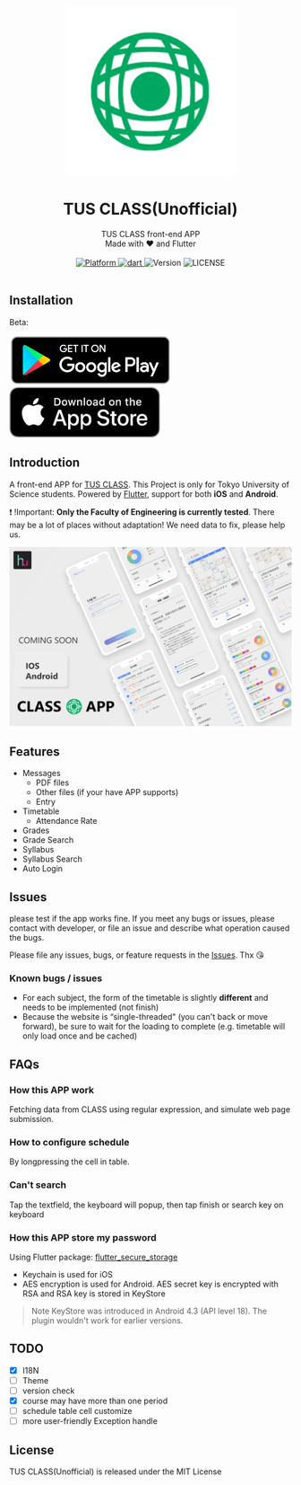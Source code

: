 <div align="center">
    <img src="assets/readme/logo.png" width="300" height="300" alt="logo" />
</div>

# <div align="center">TUS CLASS(Unofficial)</div>
<div align="center">TUS CLASS front-end APP</div>
<div align="center">Made with ❤️ and Flutter</div>
<br />
<div align="center">
    <a href="https://flutter.io">
        <img src="https://img.shields.io/badge/Platform-Flutter-green.svg" alt="Platform" />
    </a>
    <a href="https://dart.dev/">
        <img src="https://img.shields.io/badge/dart-2.7.1-blue.svg" alt="dart" />
    </a>
    <img src="https://img.shields.io/badge/Version-beta 0.0.8+4-orange.svg" alt="Version" />
    <img src="https://img.shields.io/badge/license-MIT-blue.svg" alt="LICENSE" />
</div>
<br />

## Installation

Beta:

<a href='https://play.google.com/apps/testing/com.huhu.tusclass'><img alt='Get it on Google Play' src='assets/readme/google_play_download.png' height=90px/></a>
<a href='https://testflight.apple.com/join/74yWs1sg'><img alt='Get it on Apple Store' src='assets/readme/apple_store_download.png' height=90px/></a>

## Introduction

A front-end APP for [TUS CLASS](https://class.admin.tus.ac.jp/up/faces/login/Com00501A.jsp). This Project is only for Tokyo University of Science students. Powered by [Flutter](https://flutter.dev/), support for both **iOS** and **Android**.

:exclamation: !Important: **Only the Faculty of Engineering is currently tested**. There may be a lot of places without adaptation! We need data to fix, please help us.

![Demo](assets/readme/demo.jpg)

## Features

- Messages
  - PDF files
  - Other files (if your have APP supports)
  - Entry
- Timetable
  - Attendance Rate
- Grades
- Grade Search
- Syllabus
- Syllabus Search
- Auto Login

## Issues

please test if the app works fine. If you meet any bugs or issues, please contact with developer, or file an issue and describe what operation caused the bugs.

Please file any issues, bugs, or feature requests in the [Issues](https://github.com/huhugiter/TUS_CLASS/issues). Thx :kissing_heart:

### Known bugs / issues

- For each subject, the form of the timetable is slightly **different** and needs to be implemented (not finish)
- Because the website is “single-threaded" (you can't back or move forward), be sure to wait for the loading to complete (e.g. timetable will only load once and be cached)

## FAQs

### How this APP work

Fetching data from CLASS using regular expression, and simulate web page submission.

### How to configure schedule

By longpressing the cell in table.

### Can't search

Tap the textfield, the keyboard will popup, then tap finish or search key on keyboard

### How this APP store my password

Using Flutter package: [flutter_secure_storage](https://pub.dartlang.org/packages/flutter_secure_storage)

- Keychain is used for iOS
- AES encryption is used for Android. AES secret key is encrypted with RSA and RSA key is stored in KeyStore

> Note KeyStore was introduced in Android 4.3 (API level 18). The plugin wouldn't work for earlier versions.

## TODO

- [x] I18N
- [ ] Theme
- [ ] version check
- [x] course may have more than one period
- [ ] schedule table cell customize
- [ ] more user-friendly Exception handle

## License

TUS CLASS(Unofficial) is released under the MIT License
